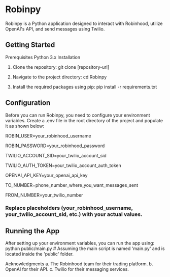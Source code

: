 # Robinpy
Robinpy is a Python application designed to interact with Robinhood, utilize OpenAI's API, and send messages using Twilio.

## Getting Started
Prerequisites
Python 3.x
Installation
1. Clone the repository:
git clone [repository-url]

2. Navigate to the project directory:
cd Robinpy

3. Install the required packages using pip:
pip install -r requirements.txt

## Configuration
Before you can run Robinpy, you need to configure your environment variables. Create a .env file in the root directory of the project and populate it as shown below:

ROBIN_USER=your_robinhood_username

ROBIN_PASSWORD=your_robinhood_password

TWILIO_ACCOUNT_SID=your_twilio_account_sid

TWILIO_AUTH_TOKEN=your_twilio_account_auth_token

OPENAI_API_KEY=your_openai_api_key

TO_NUMBER=phone_number_where_you_want_messages_sent

FROM_NUMBER=your_twilio_number

### Replace placeholders (your_robinhood_username, your_twilio_account_sid, etc.) with your actual values.

## Running the App
After setting up your environment variables, you can run the app using:
python public/main.py  # Assuming the main script is named 'main.py' and is located inside the 'public' folder.

Acknowledgments
a. The Robinhood team for their trading platform.
b. OpenAI for their API.
c. Twilio for their messaging services.
